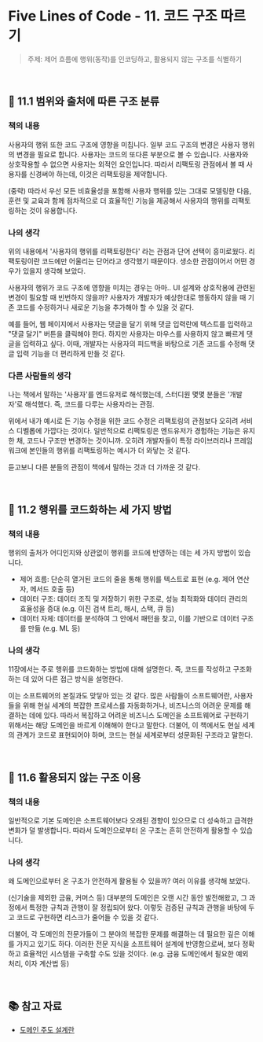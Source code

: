 # Five Lines of Code - 11. 코드 구조 따르기

> 주제: 제어 흐름에 행위(동작)를 인코딩하고, 활용되지 않는 구조를 식별하기

<br/>

## 🔖 11.1 범위와 출처에 따른 구조 분류

### 책의 내용

사용자의 행위 또한 코드 구조에 영향을 미칩니다. 일부 코드 구조의 변경은 사용자 행위의 변경을 필요로 합니다. 사용자는 코드의 또다른 부분으로 볼 수 있습니다. 사용자와 상호작용할 수 없으면 사용자는 외적인 요인입니다. 따라서 리팩토링 관점에서 볼 때 사용자를 신경써야 하는데, 이것은 리팩토링을 제약합니다.

(중략) 따라서 우선 모든 비효율성을 포함해 사용자 행위를 있는 그대로 모델링한 다음, 훈련 및 교육과 함께 점차적으로 더 효율적인 기능을 제공해서 사용자의 행위를 리팩토링하는 것이 유용합니다.

### 나의 생각

위의 내용에서 '사용자의 행위를 리팩토링한다' 라는 관점과 단어 선택이 흥미로웠다. 리팩토링이란 코드에만 어울리는 단어라고 생각했기 때문이다. 생소한 관점이어서 어떤 경우가 있을지 생각해 보았다.

사용자의 행위가 코드 구조에 영향을 미치는 경우는 아마.. UI 설계와 상호작용에 관련된 변경이 필요할 때 빈번하지 않을까? 사용자가 개발자가 예상한대로 행동하지 않을 때 기존 코드를 수정하거나 새로운 기능을 추가해야 할 수 있을 것 같다.

예를 들어, 웹 페이지에서 사용자는 댓글을 달기 위해 댓글 입력란에 텍스트를 입력하고 "댓글 달기" 버튼을 클릭해야 한다. 하지만 사용자는 마우스를 사용하지 않고 빠르게 댓글을 입력하고 싶다. 이때, 개발자는 사용자의 피드백을 바탕으로 기존 코드를 수정해 댓글 입력 기능을 더 편리하게 만들 것 같다.

### 다른 사람들의 생각

나는 책에서 말하는 '사용자'를 엔드유저로 해석했는데, 스터디원 몇몇 분들은 '개발자'로 해석했다. 즉, 코드를 다루는 사용자라는 관점.

위에서 내가 예시로 든 기능 수정을 위한 코드 수정은 리팩토링의 관점보다 오히려 서비스 디벨롭에 가깝다는 것이다. 일반적으로 리팩토링은 엔드유저가 경험하는 기능은 유지한 채, 코드나 구조만 변경하는 것이니까. 오히려 개발자들이 특정 라이브러리나 프레임워크에 본인들의 행위를 리팩토링하는 예시가 더 와닿는 것 같다.

듣고보니 다른 분들의 관점이 책에서 말하는 것과 더 가까운 것 같다.

<br/>

## 🔖 11.2 행위를 코드화하는 세 가지 방법

### 책의 내용

행위의 출처가 어디인지와 상관없이 행위를 코드에 반영하는 데는 세 가지 방법이 있습니다.

- 제어 흐름: 단순히 열거된 코드의 줄을 통해 행위를 텍스트로 표현 (e.g. 제어 연산자, 메서드 호출 등)
- 데이터 구조: 데이터 조직 및 저장하기 위한 구조로, 성능 최적화와 데이터 관리의 효율성을 증대 (e.g. 이진 검색 트리, 해시, 스택, 큐 등)
- 데이터 자체: 데이터를 분석하여 그 안에서 패턴을 찾고, 이를 기반으로 데이터 구조를 만듦 (e.g. ML 등)

### 나의 생각

11장에서는 주로 행위를 코드화하는 방법에 대해 설명한다. 즉, 코드를 작성하고 구조화하는 데 있어 다른 접근 방식을 설명한다.

이는 소프트웨어의 본질과도 맞닿아 있는 것 같다. 많은 사람들이 소프트웨어란, 사용자들을 위해 현실 세계의 복잡한 프로세스를 자동화하거나, 비즈니스의 어려운 문제를 해결하는 데에 있다. 따라서 복잡하고 어려운 비즈니스 도메인을 소프트웨어로 구현하기 위해서는 해당 도메인을 바르게 이해해야 한다고 말한다. 더불어, 이 책에서도 현실 세계의 관계가 코드로 표현되어야 하며, 코드는 현실 세계로부터 성문화된 구조라고 말한다.

<br/>

## 🔖 11.6 활용되지 않는 구조 이용

### 책의 내용

일반적으로 기본 도메인은 소프트웨어보다 오래된 경향이 있으므로 더 성숙하고 급격한 변화가 덜 발생합니다. 따라서 도메인으로부터 온 구조는 흔히 안전하게 활용할 수 있습니다.

### 나의 생각

왜 도메인으로부터 온 구조가 안전하게 활용될 수 있을까? 여러 이유를 생각해 보았다.

(신기술을 제외한 금융, 커머스 등) 대부분의 도메인은 오랜 시간 동안 발전해왔고, 그 과정에서 특정한 규칙과 관행이 잘 정립되어 왔다. 이렇듯 검증된 규칙과 관행을 바탕에 두고 코드로 구현하면 리스크가 줄어들 수 있을 것 같다.

더불어, 각 도메인의 전문가들이 그 분야의 복잡한 문제를 해결하는 데 필요한 깊은 이해를 가지고 있기도 하다. 이러한 전문 지식을 소프트웨어 설계에 반영함으로써, 보다 정확하고 효율적인 시스템을 구축할 수도 있을 것이다. (e.g. 금융 도메인에서 필요한 예외 처리, 이자 계산법 등)

<br/>

## 📚 참고 자료

- [도메인 주도 설계란](https://engineering-skcc.github.io/msa/DDD-WhatIsDdd/)

